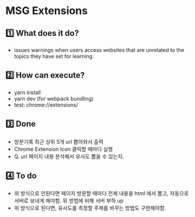 # MSG Extensions 
## 1️⃣ What does it do?
- issues warnings when users access websites that are unrelated to the topics they have set for learning.

## 2️⃣ How can execute? 
- yarn install 
- yarn dev (for webpack bundling)
- test: chrome://extensions/

## 3️⃣ Done 
- 방문기록 최근 상위 5개 url 뽑아와서 출력
- Chrome Extension Icon 클릭할 때마다 실행 
- Q. url 페이지 내용 분석해서 유사도 뽑을 수 있는지. 

## 4️⃣ To do 
- 위 방식으로 안된다면 페이지 방문할 때마다 전체 내용을 html 에서 뽑고, 자동으로 서버로 보내게 해야함. 위 방법에 비해 서버 부하 up 
- 위 방식으로 된다면, 유사도를 측정할 주제를 바꾸는 방법도 구현해야함.

